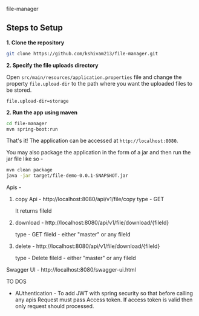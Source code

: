 file-manager

## Steps to Setup

**1. Clone the repository** 

```bash
git clone https://github.com/kshivam213/file-manager.git
```

**2. Specify the file uploads directory**

Open `src/main/resources/application.properties` file and change the property `file.upload-dir` to the path where you want the uploaded files to be stored.

```
file.upload-dir=storage
```

**2. Run the app using maven**

```bash
cd file-manager
mvn spring-boot:run
```

That's it! The application can be accessed at `http://localhost:8080`.

You may also package the application in the form of a jar and then run the jar file like so -

```bash
mvn clean package
java -jar target/file-demo-0.0.1-SNAPSHOT.jar
```

Apis - 

1. copy Api - http://localhost:8080/api/v1/file/copy
   type - GET

   It returns fileId
2. download - http://localhost:8080/api/v1/file/download/{fileId}
  
   type - GET
   fileId - either "master" or any fileId

3. delete - http://localhost:8080/api/v1/file/download/{fileId}

   type - Delete
   fileId - either "master" or any fileId


Swagger UI - http://localhost:8080/swagger-ui.html


TO DOS
- AUthentication - To add JWT with spring security so that before calling any apis
  Request must pass Access token. If access token is valid then only request should processed.


